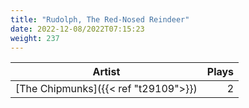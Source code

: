 ```yaml
---
title: "Rudolph, The Red-Nosed Reindeer"
date: 2022-12-08/2022T07:15:23
weight: 237
---
```




 Artist | Plays 
----- | -----:
[The Chipmunks]({{< ref "t29109">}}) | 2
